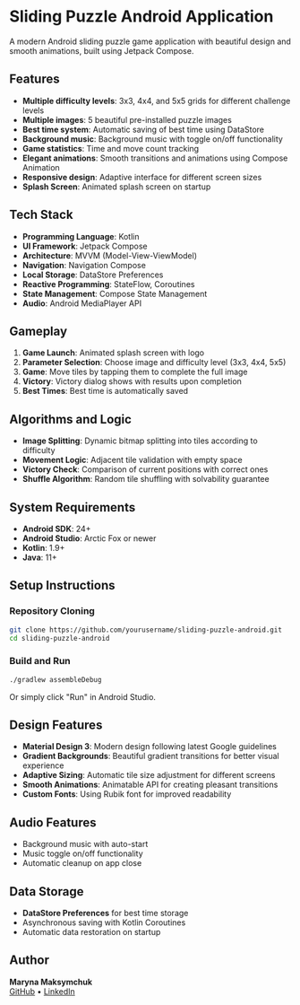 # Sliding Puzzle Android Application

A modern Android sliding puzzle game application with beautiful design and smooth animations, built using Jetpack Compose.

## Features

- **Multiple difficulty levels**: 3x3, 4x4, and 5x5 grids for different challenge levels
- **Multiple images**: 5 beautiful pre-installed puzzle images
- **Best time system**: Automatic saving of best time using DataStore
- **Background music**: Background music with toggle on/off functionality
- **Game statistics**: Time and move count tracking
- **Elegant animations**: Smooth transitions and animations using Compose Animation
- **Responsive design**: Adaptive interface for different screen sizes
- **Splash Screen**: Animated splash screen on startup

## Tech Stack

- **Programming Language**: Kotlin
- **UI Framework**: Jetpack Compose
- **Architecture**: MVVM (Model-View-ViewModel)
- **Navigation**: Navigation Compose
- **Local Storage**: DataStore Preferences
- **Reactive Programming**: StateFlow, Coroutines
- **State Management**: Compose State Management
- **Audio**: Android MediaPlayer API

## Gameplay

1. **Game Launch**: Animated splash screen with logo
2. **Parameter Selection**: Choose image and difficulty level (3x3, 4x4, 5x5)
3. **Game**: Move tiles by tapping them to complete the full image
4. **Victory**: Victory dialog shows with results upon completion
5. **Best Times**: Best time is automatically saved

## Algorithms and Logic

- **Image Splitting**: Dynamic bitmap splitting into tiles according to difficulty
- **Movement Logic**: Adjacent tile validation with empty space
- **Victory Check**: Comparison of current positions with correct ones
- **Shuffle Algorithm**: Random tile shuffling with solvability guarantee

## System Requirements

- **Android SDK**: 24+
- **Android Studio**: Arctic Fox or newer
- **Kotlin**: 1.9+
- **Java**: 11+

## Setup Instructions

### Repository Cloning

```bash
git clone https://github.com/yourusername/sliding-puzzle-android.git
cd sliding-puzzle-android
```

### Build and Run

```bash
./gradlew assembleDebug
```

Or simply click "Run" in Android Studio.

## Design Features

- **Material Design 3**: Modern design following latest Google guidelines
- **Gradient Backgrounds**: Beautiful gradient transitions for better visual experience
- **Adaptive Sizing**: Automatic tile size adjustment for different screens
- **Smooth Animations**: Animatable API for creating pleasant transitions
- **Custom Fonts**: Using Rubik font for improved readability

## Audio Features

- Background music with auto-start
- Music toggle on/off functionality
- Automatic cleanup on app close

## Data Storage

- **DataStore Preferences** for best time storage
- Asynchronous saving with Kotlin Coroutines
- Automatic data restoration on startup

## Author

**Maryna Maksymchuk**  
[GitHub](https://github.com/MarynaRina) • [LinkedIn](https://www.linkedin.com/in/maryna-maksymchuk-637082287)
